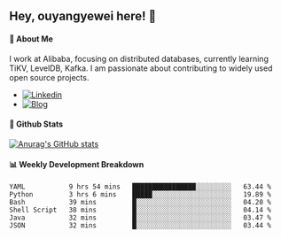 ## Hey, ouyangyewei here! :wave:

#### :rocket: About Me
I work at Alibaba, focusing on distributed databases, currently learning TiKV, LevelDB, Kafka. I am passionate about contributing to widely used open source projects.

- [![Linkedin](https://img.shields.io/badge/LinkedIn-ouyangyewei-blue)](https://www.linkedin.com/in/ouyangyewei/)
- [![Blog](https://img.shields.io/badge/Blog-yeweiouyang-orange)](https://blog.csdn.net/yeweiouyang)

#### :star2: Github Stats
[![Anurag's GitHub stats](https://github-readme-stats.vercel.app/api?username=ouyangyewei&show_icons=true&cache_seconds=3600&theme=tokyonight)](https://github.com/anuraghazra/github-readme-stats)

#### :bar_chart: Weekly Development Breakdown
<!--START_SECTION:waka-->

```text
YAML           9 hrs 54 mins   ████████████████░░░░░░░░░   63.44 %
Python         3 hrs 6 mins    █████░░░░░░░░░░░░░░░░░░░░   19.89 %
Bash           39 mins         █░░░░░░░░░░░░░░░░░░░░░░░░   04.20 %
Shell Script   38 mins         █░░░░░░░░░░░░░░░░░░░░░░░░   04.14 %
Java           32 mins         █░░░░░░░░░░░░░░░░░░░░░░░░   03.47 %
JSON           32 mins         █░░░░░░░░░░░░░░░░░░░░░░░░   03.44 %
```

<!--END_SECTION:waka-->
